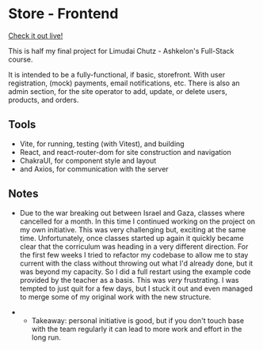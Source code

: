 # Store - Frontend

[Check it out live!](https://store-frontend-694w.onrender.com/)

This is half my final project for Limudai Chutz - Ashkelon's Full-Stack course.

It is intended to be a fully-functional, if basic, storefront. With user registration, (mock) payments, email notifications, etc.
There is also an admin section, for the site operator to add, update, or delete users, products, and orders.

## Tools

- Vite, for running, testing (with Vitest), and building
- React, and react-router-dom for site construction and navigation
- ChakraUI, for component style and layout
- and Axios, for communication with the server

## Notes

- Due to the war breaking out between Israel and Gaza, classes where cancelled for a month. In this time I continued
  working on the project on my own initiative. This was very challenging but, exciting at the same time. Unfortunately, once
  classes started up again it quickly became clear that the corriculum was heading in a very different direction. For the
  first few weeks I tried to refactor my codebase to allow me to stay current with the class without throwing out what I'd
  already done, but it was beyond my capacity. So I did a full restart using the example code provided by the teacher as
  a basis. This was _very_ frustrating. I was tempted to just quit for a few days, but I stuck it out and even managed to
  merge some of my original work with the new structure.

- - Takeaway: personal initiative is good, but if you don't touch base with the team regularly it can lead to more work
    and effort in the long run.
